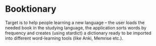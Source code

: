 # Booktionary
Target is to help people learning a new language – the user loads the needed book in the studying language,
the application sorts words by frequency and creates (using stardict) a dictionary ready to be imported into different
word-learning tools (like Anki, Memrise etc.).
